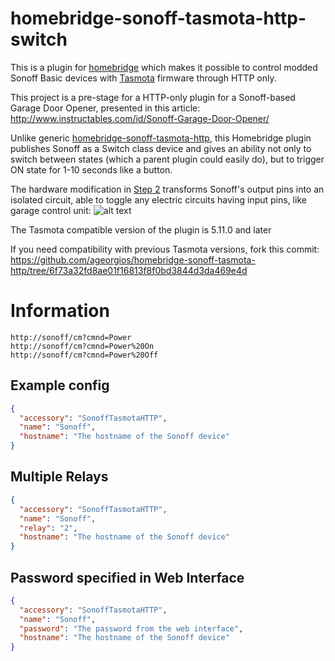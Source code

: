 # homebridge-sonoff-tasmota-http-switch

This is a plugin for [homebridge](https://github.com/nfarina/homebridge) which makes it possible to control modded Sonoff Basic devices with [Tasmota](https://github.com/arendst/Sonoff-Tasmota) firmware through HTTP only.

This project is a pre-stage for a HTTP-only plugin for a Sonoff-based Garage Door Opener, presented in this article:
http://www.instructables.com/id/Sonoff-Garage-Door-Opener/

Unlike generic [homebridge-sonoff-tasmota-http](https://github.com/ageorgios/homebridge-sonoff-tasmota-http), this Homebridge plugin publishes Sonoff as a Switch class device and gives an ability not only to switch between states (which a parent plugin could easily do), but to trigger ON state for 1-10 seconds like a button.

The hardware modification in [Step 2](http://www.instructables.com/id/Sonoff-Garage-Door-Opener/) transforms Sonoff's output pins into an isolated circuit, able to toggle any electric circuits having input pins, like garage control unit:
![alt text](https://cdn.instructables.com/FC1/2N7E/J80GJBW5/FC12N7EJ80GJBW5.LARGE.jpg)



The Tasmota compatible version of the plugin is 5.11.0 and later

If you need compatibility with previous Tasmota versions, fork this commit: https://github.com/ageorgios/homebridge-sonoff-tasmota-http/tree/6f73a32fd8ae01f16813f8f0bd3844d3da469e4d

# Information
```
http://sonoff/cm?cmnd=Power
http://sonoff/cm?cmnd=Power%20On
http://sonoff/cm?cmnd=Power%20Off
```

## Example config

```json
{
  "accessory": "SonoffTasmotaHTTP",
  "name": "Sonoff",
  "hostname": "The hostname of the Sonoff device"
}
```

## Multiple Relays

```json
{
  "accessory": "SonoffTasmotaHTTP",
  "name": "Sonoff",
  "relay": "2",
  "hostname": "The hostname of the Sonoff device"
}
```

## Password specified in Web Interface

```json
{
  "accessory": "SonoffTasmotaHTTP",
  "name": "Sonoff",
  "password": "The password from the web interface",
  "hostname": "The hostname of the Sonoff device"
}
```
